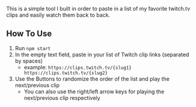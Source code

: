 This is a simple tool I built in order to paste in a list of my favorite twitch.tv clips and easily watch them back to back.

## How To Use
1. Run `npm start`
2. In the empty text field, paste in your list of Twitch clip links (separated by spaces)
    - example: `https://clips.twitch.tv/{slug1} https://clips.twitch.tv/{slug2}`
3. Use the Buttons to randomize the order of the list and play the next/previous clip
    - You can also use the right/left arrow keys for playing the next/previous clip respectively